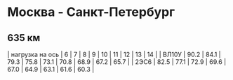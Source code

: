 # Москва - Санкт-Петербург
## 635 км

| нагрузка на ось | 6 | 7 | 8 | 9 | 10 | 11 | 12 | 13 | 14 |
| ВЛ10У | 90.2 | 84.1 | 79.3 | 75.8 | 73.1 | 70.8 | 68.9 | 67.2 | 65.7 |
| 2ЭС6 | 82.5 | 77.1 | 72.9 | 69.6 | 67.0 | 64.9 | 63.1 | 61.6 | 60.3 |